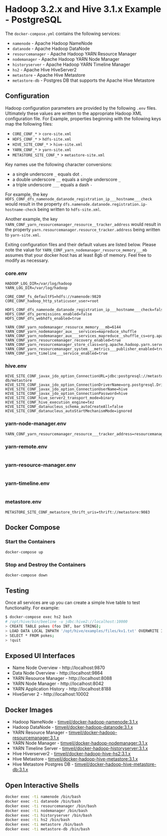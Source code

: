 # Hadoop 3.2.x and Hive 3.1.x Example - PostgreSQL
The `docker-compose.yml` contains the following services:
* `namenode` - Apache Hadoop NameNode
* `datanode` - Apache Hadoop DataNode
* `resourcemanager` - Apache Hadoop YARN Resource Manager
* `nodemanager` - Apache Hadoop YARN Node Manager
* `historyserver` - Apache Hadoop YARN Timeline Manager
* `hs2` - Apache Hive HiveServer2
* `metastore` - Apache Hive Metastore
* `metastore-db` - Postgres DB that supports the Apache Hive Metastore

## Configuration
Hadoop configuration parameters are provided by the following `.env` files.  Ultimately these values are written to the appropriate Hadoop XML configuration file.  For Example, properties beginning with the following keys map the following files:
* `CORE_CONF_*` > `core-site.xml`
* `HDFS_CONF_*` > `hdfs-site.xml`
* `HIVE_SITE_CONF_*` > `hive-site.xml`
* `YARN_CONF_*` > `yarn-site.xml`
* `METASTORE_SITE_CONF_*` > `metastore-site.xml`

Key names use the following character conversions:
* a single underscore `_` equals dot `.`
* a double underscore `__` equals a single underscore `_`
* a triple underscore `___` equals a dash `-`

For example, the key `HDFS_CONF_dfs_namenode_datanode_registration_ip___hostname___check` would result in the property `dfs.namenode.datanode.registration.ip-hostname-check` being written to `hdfs-site.xml`.

Another example, the key `YARN_CONF_yarn_resourcemanager_resource__tracker_address` would result in the property `yarn.resourcemanager.resource_tracker.address` being written to `yarn-site.xml`.

Exiting configuration files and their default values are listed below.  Please note the value for `YARN_CONF_yarn_nodemanager_resource_memory___mb` assumes that your docker host has at least 8gb of memory.  Feel free to modify as necessary. 

### core.env
```properties
HADOOP_LOG_DIR=/var/log/hadoop
YARN_LOG_DIR=/var/log/hadoop

CORE_CONF_fs_defaultFS=hdfs://namenode:9820
CORE_CONF_hadoop_http_staticuser_user=root

HDFS_CONF_dfs_namenode_datanode_registration_ip___hostname___check=false
HDFS_CONF_dfs_permissions_enabled=false
HDFS_CONF_dfs_webhdfs_enabled=true

YARN_CONF_yarn_nodemanager_resource_memory___mb=6144
YARN_CONF_yarn_nodemanager_aux___services=mapreduce_shuffle
YARN_CONF_yarn_nodemanager_aux___services_mapreduce__shuffle_cs=org.apache.hadoop.mapred.ShuffleHandler
YARN_CONF_yarn_resourcemanager_recovery_enabled=true
YARN_CONF_yarn_resourcemanager_store_class=org.apache.hadoop.yarn.server.resourcemanager.recovery.FileSystemRMStateStore
YARN_CONF_yarn_resourcemanager_system___metrics___publisher_enabled=true
YARN_CONF_yarn_timeline___service_enabled=true
```

### hive.env
```properties
HIVE_SITE_CONF_javax_jdo_option_ConnectionURL=jdbc:postgresql://metastore-db/metastore
HIVE_SITE_CONF_javax_jdo_option_ConnectionDriverName=org.postgresql.Driver
HIVE_SITE_CONF_javax_jdo_option_ConnectionUserName=hive
HIVE_SITE_CONF_javax_jdo_option_ConnectionPassword=hive
HIVE_SITE_CONF_hive_server2_transport_mode=binary
HIVE_SITE_CONF_hive_execution_engine=tez
HIVE_SITE_CONF_datanucleus_schema_autoCreateAll=false
HIVE_SITE_CONF_datanucleus_autoStartMechanismMode=ignored
```

### yarn-node-manager.env
```properties
YARN_CONF_yarn_resourcemanager_resource___tracker_address=resourcemanager:8031
```

### yarn-remote.env
```properties
```

### yarn-resource-manager.env
```properties
```

### yarn-timeline.env
```properties
```

### metastore.env
```properties
METASTORE_SITE_CONF_metastore_thrift_uris=thrift://metastore:9083
```

## Docker Compose

### Start the Containers
```bash
docker-compose up
```

### Stop and Destroy the Containers
```bash
docker-compose down
```

## Testing
Once all services are up you can create a simple hive table to test functionality.  For example:

```bash
$ docker-compose exec hs2 bash
# /opt/hive/bin/beeline -u jdbc:hive2://localhost:10000
> CREATE TABLE pokes (foo INT, bar STRING);
> LOAD DATA LOCAL INPATH '/opt/hive/examples/files/kv1.txt' OVERWRITE INTO TABLE pokes;
> SELECT * FROM pokes;
> !quit
```

## Exposed UI Interfaces

* Name Node Overview - http://localhost:9870
* Data Node Overview - http://localhost:9864
* YARN Resource Manager - http://localhost:8088
* YARN Node Manager - http://localhost:8042
* YARN Application History - http://localhost:8188
* HiveServer 2 - http://localhost:10002

## Docker Images
* Hadoop NameNode - [timveil/docker-hadoop-namenode:3.1.x](https://hub.docker.com/r/timveil/docker-hadoop-namenode/)
* Hadoop DataNode - [timveil/docker-hadoop-datanode:3.1.x](https://hub.docker.com/r/timveil/docker-hadoop-datanode/)
* YARN Resource Manager - [timveil/docker-hadoop-resourcemanager:3.1.x](https://hub.docker.com/r/timveil/docker-hadoop-resourcemanager/)
* YARN Node Manager - [timveil/docker-hadoop-nodemanager:3.1.x](https://hub.docker.com/r/timveil/docker-hadoop-nodemanager/)
* YARN Timeline Server - [timveil/docker-hadoop-historyserver:3.1.x](https://hub.docker.com/r/timveil/docker-hadoop-historyserver/)
* Hive Hiverserver2 - [timveil/docker-hadoop-hive-hs2:3.1.x](https://hub.docker.com/r/timveil/docker-hadoop-hive-hs2/)
* Hive Metastore - [timveil/docker-hadoop-hive-metastore:3.1.x](https://hub.docker.com/r/timveil/docker-hadoop-hive-metastore/)
* Hive Metastore Postgres DB - [timveil/docker-hadoop-hive-metastore-db:3.1.x](https://hub.docker.com/r/timveil/docker-hadoop-hive-metastore-db/)

## Open Interactive Shells
```bash
docker exec -ti namenode /bin/bash
docker exec -ti datanode /bin/bash
docker exec -ti resourcemanager /bin/bash
docker exec -ti nodemanager /bin/bash
docker exec -ti historyserver /bin/bash
docker exec -ti hs2 /bin/bash
docker exec -ti metastore /bin/bash
docker exec -ti metastore-db /bin/bash
```

